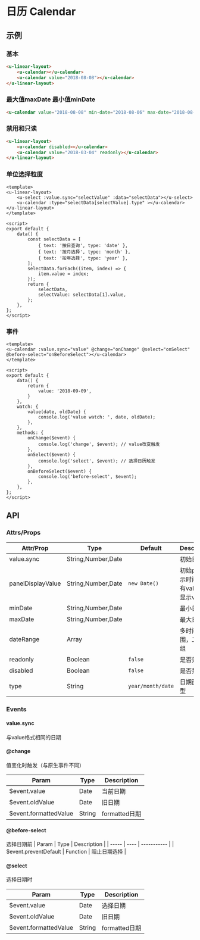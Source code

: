 # 日历 Calendar

## 示例
### 基本
``` html
<u-linear-layout>
    <u-calendar></u-calendar>
    <u-calendar value="2018-08-08"></u-calendar>
</u-linear-layout>
```

### 最大值maxDate 最小值minDate
``` html
<u-calendar value="2018-08-08" min-date="2018-08-06" max-date="2018-08-18"></u-calendar>
```

### 禁用和只读
``` html
<u-linear-layout>
    <u-calendar disabled></u-calendar>
    <u-calendar value="2018-03-04" readonly></u-calendar>
</u-linear-layout>
```

### 单位选择粒度
``` vue
<template>
<u-linear-layout>
    <u-select :value.sync="selectValue" :data="selectData"></u-select>
    <u-calendar :type="selectData[selectValue].type" ></u-calendar>
</u-linear-layout>
</template>

<script>
export default {
    data() {
        const selectData = [
            { text: '按日查询', type: 'date' },
            { text: '按月选择', type: 'month' },
            { text: '按年选择', type: 'year' },
        ];
        selectData.forEach((item, index) => {
            item.value = index;
        });
        return {
            selectData,
            selectValue: selectData[1].value,
        };
    },
};
</script>
```

### 事件
``` vue
<template>
<u-calendar :value.sync="value" @change="onChange" @select="onSelect"  @before-select="onBeforeSelect"></u-calendar>
</template>

<script>
export default {
    data() {
        return {
            value: '2018-09-09',
        }
    },
    watch: {
        value(date, oldDate) {
            console.log('value watch: ', date, oldDate);
        },
    },
    methods: {
        onChange($event) {
            console.log('change', $event); // value改变触发
        },
        onSelect($event) {
        	console.log('select', $event); // 选择日历触发
        },
        onBeforeSelect($event) {
        	console.log('before-select', $event);
        },
    },
};
</script>
```

## API
### Attrs/Props

| Attr/Prop | Type | Default | Description |
| --------- | ---- | ------- | ----------- |
| value.sync | String,Number,Date |  | 初始日期值 |
| panelDisplayValue | String,Number,Date | `new Date()` | 初始panel显示时间，如有value，则显示value |
| minDate | String,Number,Date | | 最小日期 |
| maxDate | String,Number,Date | | 最大日期 |
| dateRange | Array | | 多时间范围，二维数组 |
| readonly | Boolean | `false` | 是否只读 |
| disabled | Boolean | `false` | 是否禁用 |
| type | String | `year/month/date` | 日期面板类型 |

### Events

#### value.sync
与value格式相同的日期

#### @change
值变化时触发（与原生事件不同）

| Param | Type | Description |
| ----- | ---- | ----------- |
| $event.value | Date | 当前日期 |
| $event.oldValue | Date | 旧日期 |
| $event.formattedValue | String | formatted日期 |

#### @before-select
选择日期前
| Param | Type | Description |
| ----- | ---- | ----------- |
| $event.preventDefault | Function | 阻止日期选择 |

#### @select

选择日期时

| Param | Type | Description |
| ----- | ---- | ----------- |
| $event.value | Date | 选择日期 |
| $event.oldValue | Date | 旧日期 |
| $event.formattedValue | String | formatted日期 |
